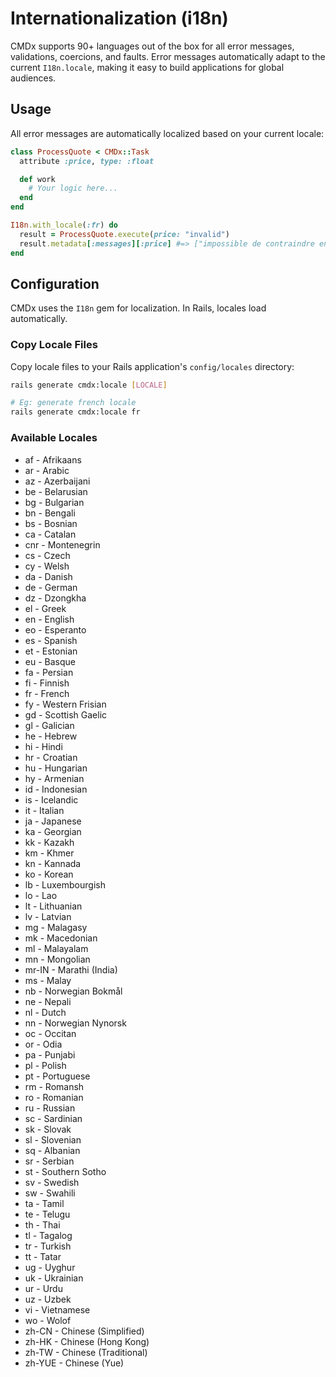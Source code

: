 # Internationalization (i18n)

CMDx supports 90+ languages out of the box for all error messages, validations, coercions, and faults. Error messages automatically adapt to the current `I18n.locale`, making it easy to build applications for global audiences.

## Usage

All error messages are automatically localized based on your current locale:

```ruby
class ProcessQuote < CMDx::Task
  attribute :price, type: :float

  def work
    # Your logic here...
  end
end

I18n.with_locale(:fr) do
  result = ProcessQuote.execute(price: "invalid")
  result.metadata[:messages][:price] #=> ["impossible de contraindre en float"]
end
```

## Configuration

CMDx uses the `I18n` gem for localization. In Rails, locales load automatically.

### Copy Locale Files

Copy locale files to your Rails application's `config/locales` directory:

```bash
rails generate cmdx:locale [LOCALE]

# Eg: generate french locale
rails generate cmdx:locale fr
```

### Available Locales

- af - Afrikaans
- ar - Arabic
- az - Azerbaijani
- be - Belarusian
- bg - Bulgarian
- bn - Bengali
- bs - Bosnian
- ca - Catalan
- cnr - Montenegrin
- cs - Czech
- cy - Welsh
- da - Danish
- de - German
- dz - Dzongkha
- el - Greek
- en - English
- eo - Esperanto
- es - Spanish
- et - Estonian
- eu - Basque
- fa - Persian
- fi - Finnish
- fr - French
- fy - Western Frisian
- gd - Scottish Gaelic
- gl - Galician
- he - Hebrew
- hi - Hindi
- hr - Croatian
- hu - Hungarian
- hy - Armenian
- id - Indonesian
- is - Icelandic
- it - Italian
- ja - Japanese
- ka - Georgian
- kk - Kazakh
- km - Khmer
- kn - Kannada
- ko - Korean
- lb - Luxembourgish
- lo - Lao
- lt - Lithuanian
- lv - Latvian
- mg - Malagasy
- mk - Macedonian
- ml - Malayalam
- mn - Mongolian
- mr-IN - Marathi (India)
- ms - Malay
- nb - Norwegian Bokmål
- ne - Nepali
- nl - Dutch
- nn - Norwegian Nynorsk
- oc - Occitan
- or - Odia
- pa - Punjabi
- pl - Polish
- pt - Portuguese
- rm - Romansh
- ro - Romanian
- ru - Russian
- sc - Sardinian
- sk - Slovak
- sl - Slovenian
- sq - Albanian
- sr - Serbian
- st - Southern Sotho
- sv - Swedish
- sw - Swahili
- ta - Tamil
- te - Telugu
- th - Thai
- tl - Tagalog
- tr - Turkish
- tt - Tatar
- ug - Uyghur
- uk - Ukrainian
- ur - Urdu
- uz - Uzbek
- vi - Vietnamese
- wo - Wolof
- zh-CN - Chinese (Simplified)
- zh-HK - Chinese (Hong Kong)
- zh-TW - Chinese (Traditional)
- zh-YUE - Chinese (Yue)
